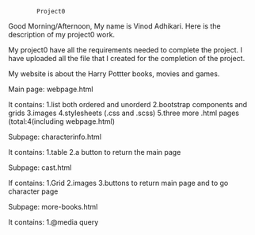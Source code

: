             Project0

Good Morning/Afternoon,
My name is  Vinod Adhikari. Here is the description of my project0 work.

My project0 have all the requirements needed to complete the project. I have uploaded all the file that I created for the completion of the project.

My website is about the Harry Pottter books, movies and games.

Main page: webpage.html
	
It contains:
 1.list both ordered and unorderd
 2.bootstrap components and grids
 3.images
 4.stylesheets (.css and .scss)
 5.three more .html pages (total:4(including webpage.html)

Subpage: characterinfo.html

It contains:
 1.table
 2.a button to return the main page

Subpage: cast.html

If contains:
 1.Grid 
 2.images
 3.buttons to return main page and to go character page

Subpage: more-books.html
 
It contains:
 1.@media query

